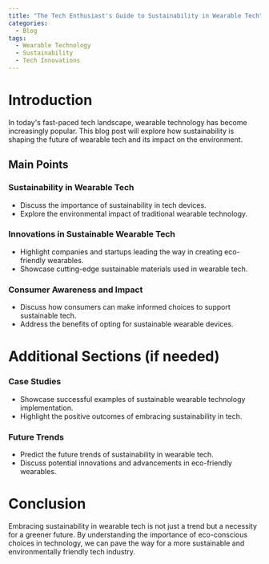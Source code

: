 ```yaml
---
title: "The Tech Enthusiast's Guide to Sustainability in Wearable Tech"
categories:
  - Blog
tags:
  - Wearable Technology
  - Sustainability
  - Tech Innovations
---
```


# Introduction
In today's fast-paced tech landscape, wearable technology has become increasingly popular. This blog post will explore how sustainability is shaping the future of wearable tech and its impact on the environment.

## Main Points
### Sustainability in Wearable Tech
- Discuss the importance of sustainability in tech devices.
- Explore the environmental impact of traditional wearable technology.

### Innovations in Sustainable Wearable Tech
- Highlight companies and startups leading the way in creating eco-friendly wearables.
- Showcase cutting-edge sustainable materials used in wearable tech.

### Consumer Awareness and Impact
- Discuss how consumers can make informed choices to support sustainable tech.
- Address the benefits of opting for sustainable wearable devices.

# Additional Sections (if needed)
### Case Studies
- Showcase successful examples of sustainable wearable technology implementation.
- Highlight the positive outcomes of embracing sustainability in tech.

### Future Trends
- Predict the future trends of sustainability in wearable tech.
- Discuss potential innovations and advancements in eco-friendly wearables.

# Conclusion
Embracing sustainability in wearable tech is not just a trend but a necessity for a greener future. By understanding the importance of eco-conscious choices in technology, we can pave the way for a more sustainable and environmentally friendly tech industry.